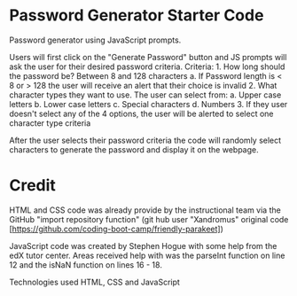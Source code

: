 # Password Generator Starter Code
Password generator using JavaScript prompts. 

Users will first click on the "Generate Password" button and JS prompts will ask the user for their desired password criteria.
Criteria:
    1. How long should the password be? Between 8 and 128 characters
        a. If Password length is < 8 or > 128 the user will receive an alert that their choice is invalid
    2. What character types they want to use. The user can select from:
        a. Upper case letters
        b. Lower case letters
        c. Special characters
        d. Numbers
    3. If they user doesn't select any of the 4 options, the user will be alerted to select one character type criteria

After the user selects their password criteria the code will randomly select characters to generate the password and display it on the webpage. 

# Credit

HTML and CSS code was already provide by the instructional team via the GitHub "import repository function" (git hub user "Xandromus" original code [https://github.com/coding-boot-camp/friendly-parakeet])

JavaScript code was created by Stephen Hogue with some help from the edX tutor center. Areas received help with was the parseInt function on line 12 and the isNaN function on lines 16 - 18.

Technologies used HTML, CSS and JavaScript